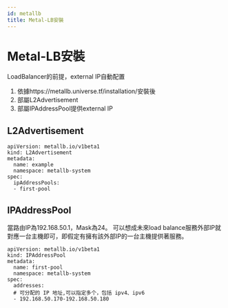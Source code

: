 ```yaml
---
id: metallb
title: Metal-LB安裝
---
```


# Metal-LB安裝
LoadBalancer的前提，external IP自動配置
1. 依據https://metallb.universe.tf/installation/安裝後
2. 部屬L2Advertisement
3. 部屬IPAddressPool提供external IP

## L2Advertisement
```
apiVersion: metallb.io/v1beta1
kind: L2Advertisement
metadata:
  name: example
  namespace: metallb-system
spec:
  ipAddressPools:
  - first-pool
```

## IPAddressPool
當路由IP為192.168.50.1，Mask為24。
可以想成未來load balance服務外部IP就對應一台主機即可，即假定有擁有該外部IP的一台主機提供著服務。
```
apiVersion: metallb.io/v1beta1
kind: IPAddressPool
metadata:
  name: first-pool
  namespace: metallb-system
spec:
  addresses:
  # 可分配的 IP 地址,可以指定多个，包括 ipv4、ipv6
  - 192.168.50.170-192.168.50.180
```
